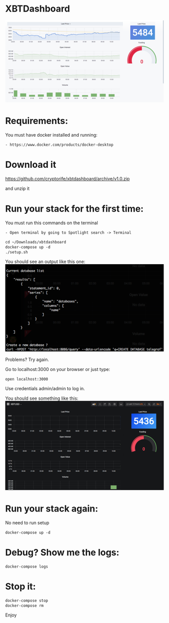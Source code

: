 # XBTDashboard

![alt text](https://raw.githubusercontent.com/cryptorife/xbtdashboard/master/screenshots/screenshot.png)

# Requirements:

You must have docker installed and running:

	- https://www.docker.com/products/docker-desktop 

# Download it

https://github.com/cryptorife/xbtdashboard/archive/v1.0.zip

and unzip it


# Run your stack for the first time:

You must run this commands on the terminal

	- Open terminal by going to Spotlight search -> Terminal

```
cd ~/Downloads/xbtdashboard
docker-compose up -d
./setup.sh
```

You should see an output like this one:
![alt text](https://raw.githubusercontent.com/cryptorife/xbtdashboard/master/screenshots/output-screenshot.png)

Problems? Try again.

Go to localhost:3000 on your browser or just type:
```
open localhost:3000
```

Use credentials admin/admin to log in.

You should see something like this:
![alt text](https://raw.githubusercontent.com/cryptorife/xbtdashboard/master/screenshots/init-screenshot.png)

# Run your stack again:
No need to run setup

```
docker-compose up -d
```

# Debug? Show me the logs:

```
docker-compose logs
```

# Stop it:

```
docker-compose stop
docker-compose rm
```

Enjoy